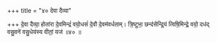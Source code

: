 +++
title = "४० देवा दैव्या"

+++
दे॒वा दैव्या॒ होता॑रा दे॒वमिन्द्रं॑ वयो॒धसं॑ दे॒वौ दे॒वम॑वर्धताम्। त्रि॒ष्टुभा॒ छन्द॑सेन्द्रि॒यं त्विषि॒मिन्द्रे॒ वयो॒ दध॑द् वसु॒वने॑ वसु॒धेय॑स्य वीतां॒ यज॑ ॥४० ॥